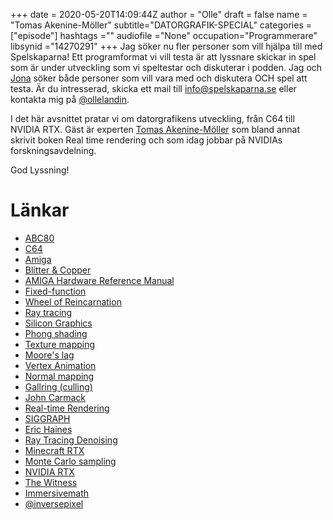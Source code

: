 +++ 
date = 2020-05-20T14:09:44Z
author = "Olle"
draft = false
name = "Tomas Akenine-Möller"
subtitle="DATORGRAFIK-SPECIAL"
categories = ["episode"]
hashtags =""
audiofile ="None"
occupation="Programmerare"
libsynid ="14270291"
+++ 
Jag söker nu fler personer som vill hjälpa till med Spelskaparna! Ett programformat vi vill testa är att lyssnare skickar in spel som är under utveckling som vi speltestar och diskuterar i podden. Jag och [Jona](https://twitter.com/Saikyun) söker både personer som vill vara med och diskutera OCH spel att testa. Är du intresserad, skicka ett mail till info@spelskaparna.se eller kontakta mig på [@ollelandin](https://twitter.com/ollelandin).

I det här avsnittet pratar vi om datorgrafikens utveckling, från C64 till NVIDIA RTX. Gäst är experten [Tomas Akenine-Möller](https://twitter.com/inversepixel) som bland annat skrivit boken Real time rendering och som idag jobbar på NVIDIAs forskningsavdelning.

God Lyssning!




# Länkar
* [ABC80](https://sv.wikipedia.org/wiki/ABC_80)
* [C64](https://sv.wikipedia.org/wiki/Commodore_64)
* [Amiga](https://sv.wikipedia.org/wiki/Amiga)
* [Blitter & Copper](https://en.wikipedia.org/wiki/Original_Chip_Set)
* [AMIGA Hardware Reference Manual](https://www.goodreads.com/book/show/4980972-amiga-hardware-reference-manual)
* [Fixed-function](https://en.wikipedia.org/wiki/Fixed-function)
* [Wheel of Reincarnation](http://www.catb.org/jargon/html/W/wheel-of-reincarnation.html)
* [Ray tracing](https://en.wikipedia.org/wiki/Ray_tracing_(graphics))
* [Silicon Graphics](https://en.wikipedia.org/wiki/Silicon_Graphics)
* [Phong shading](https://en.wikipedia.org/wiki/Phong_shading)
* [Texture mapping](https://en.wikipedia.org/wiki/Texture_mapping)
* [Moore's lag](https://en.wikipedia.org/wiki/Moore%27s_law)
* [Vertex Animation](https://www.youtube.com/watch?v=e4MEttgakTc)
* [Normal mapping](https://en.wikipedia.org/wiki/Normal_mapping)
* [Gallring (culling)](https://www.gamasutra.com/view/feature/3394/occlusion_culling_algorithms.php?print=1)
* [John Carmack](https://en.wikipedia.org/wiki/John_Carmack)
* [Real-time Rendering](https://www.realtimerendering.com/)
* [SIGGRAPH](https://www.siggraph.org/)
* [Eric Haines](https://erich.realtimerendering.com/)
* [Ray Tracing Denoising](https://alain.xyz/blog/raytracing-denoising)
* [Minecraft RTX](https://www.youtube.com/watch?v=l8kslNSKMfc)
* [Monte Carlo sampling](https://sv.wikipedia.org/wiki/Monte_Carlo-metod)
* [NVIDIA RTX](https://www.youtube.com/watch?v=j7PlNr_dZP4)
* [The Witness](https://www.youtube.com/watch?v=9ytwNUMdbcE&t=3s)
* [Immersivemath](http://immersivemath.com/ila/index.html)
* [@inversepixel](https://twitter.com/inversepixel)

